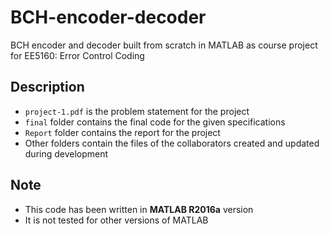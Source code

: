 # BCH-encoder-decoder
BCH encoder and decoder built from scratch in MATLAB as course project for EE5160: Error Control Coding 

## Description
- `project-1.pdf` is the problem statement for the project
- `final` folder contains the final code for the given specifications
- `Report` folder contains the report for the project
- Other folders contain the files of the collaborators created and updated during development 

## Note
- This code has been written in **MATLAB R2016a** version
- It is not tested for other versions of MATLAB
